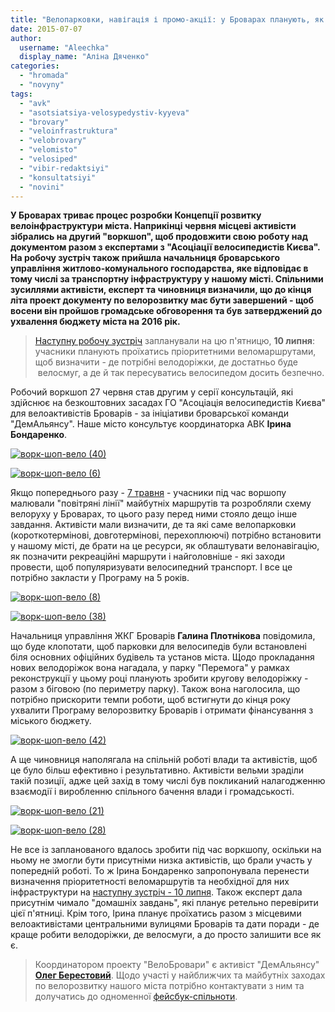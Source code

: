 ```yaml
---
title: "Велопарковки, навігація і промо-акції: у Броварах планують, як популяризувати велотранспорт"
date: 2015-07-07
author: 
  username: "Aleechka"
  display_name: "Аліна Дяченко"
categories: 
  - "hromada"
  - "novyny"
tags: 
  - "avk"
  - "asotsiatsiya-velosypedystiv-kyyeva"
  - "brovary"
  - "veloinfrastruktura"
  - "velobrovary"
  - "velomisto"
  - "velosiped"
  - "vibir-redaktsiyi"
  - "konsultatsiyi"
  - "novini"
---
```


**У Броварах триває процес розробки Концепції розвитку велоінфраструктури міста. Наприкінці червня місцеві активісти зібрались на другий "воркшоп", щоб продовжити свою роботу над документом разом з експертами з "Асоціації велосипедистів Києва". На робочу зустріч також прийшла начальниця броварського управління житлово-комунального господарства, яке відповідає в тому числі за транспортну інфраструктуру у нашому місті. Спільними зусиллями активісти, експерт та чиновниця визначили, що до кінця літа проект документу по велорозвитку має бути завершений - щоб восени він пройшов громадське обговорення та був затверджений до ухвалення бюджету міста на 2016 рік.**

> [Наступну робочу зустріч](https://www.facebook.com/events/465619723613332/) запланували на цю п'ятницю, **10 липня**: учасники планують проїхатись пріоритетними веломаршрутами, щоб визначити - де потрібні велодоріжки, де достатньо буде  велосмуг, а де й так пересуватись велосипедом досить безпечно.

Робочий воркшоп 27 червня став другим у серії консультацій, які здійснює на безкоштовних засадах ГО "Асоціація велосипедистів Києва" для велоактивістів Броварів - за ініціативи броварської команди "ДемАльянсу". Наше місто консультує координаторка АВК **Ірина Бондаренко**.

[![ворк-шоп-вело (40)](https://mpz.brovary.org/wp-content/uploads/2015/07/vork-shop-velo-40.jpg)](https://mpz.brovary.org/wp-content/uploads/2015/07/vork-shop-velo-40.jpg)

[![ворк-шоп-вело (6)](https://mpz.brovary.org/wp-content/uploads/2015/07/vork-shop-velo-6.jpg)](https://mpz.brovary.org/wp-content/uploads/2015/07/vork-shop-velo-6.jpg)

Якщо попереднього разу - [7 травня](https://mpz.brovary.org/veloinfrastrukturi-brovariv-buti-mistsevi-aktivisti-vzyalis-za-rozrobku-shemi-velomarshrutiv/) - учасники під час воршопу малювали "повітряні лінії" майбутніх маршрутів та розробляли схему велоруху у Броварах, то цього разу перед ними стояло дещо інше завдання. Активісти мали визначити, де та які саме велопарковки (короткотермінові, довготермінові, перехоплюючі) потрібно встановити у нашому місті, де брати на це ресурси, як облаштувати велонавігацію, як позначити рекреаційні маршрути і найголовніше - які заходи провести, щоб популяризувати велосипедний транспорт. І все це потрібно закласти у Програму на 5 років.

[![ворк-шоп-вело (8)](https://mpz.brovary.org/wp-content/uploads/2015/07/vork-shop-velo-8.jpg)](https://mpz.brovary.org/wp-content/uploads/2015/07/vork-shop-velo-8.jpg)

[![ворк-шоп-вело (38)](https://mpz.brovary.org/wp-content/uploads/2015/07/vork-shop-velo-38.jpg)](https://mpz.brovary.org/wp-content/uploads/2015/07/vork-shop-velo-38.jpg)

Начальниця управління ЖКГ Броварів **Галина Плотнікова** повідомила, що буде клопотати, щоб парковки для велосипедів були встановлені біля основних офіційних будівель та установ міста. Щодо прокладання нових велодоріжок вона нагадала, у парку "Перемога" у рамках реконструкції у цьому році планують зробити кругову велодоріжку - разом з біговою (по периметру парку). Також вона наголосила, що потрібно прискорити темпи роботи, щоб встигнути до кінця року ухвалити Програму велорозвитку Броварів і отримати фінансування з міського бюджету.

[![ворк-шоп-вело (42)](https://mpz.brovary.org/wp-content/uploads/2015/07/vork-shop-velo-42.jpg)](https://mpz.brovary.org/wp-content/uploads/2015/07/vork-shop-velo-42.jpg)

А ще чиновниця наполягала на спільній роботі влади та активістів, щоб це було більш ефективно і результативно. Активісти вельми зраділи такій позиції, адже цей захід в тому числі був покликаний налагодженню взаємодії і виробленню спільного бачення влади і громадськості.

[![ворк-шоп-вело (21)](https://mpz.brovary.org/wp-content/uploads/2015/07/vork-shop-velo-21.jpg)](https://mpz.brovary.org/wp-content/uploads/2015/07/vork-shop-velo-21.jpg)

[![ворк-шоп-вело (28)](https://mpz.brovary.org/wp-content/uploads/2015/07/vork-shop-velo-28.jpg)](https://mpz.brovary.org/wp-content/uploads/2015/07/vork-shop-velo-28.jpg)

Не все із запланованого вдалось зробити під час воркшопу, оскільки на ньому не змогли бути присутніми низка активістів, що брали участь у попередній роботі. То ж Ірина Бондаренко запропонувала перенести визначення пріоритетності веломаршрутів та необхідної для них інфраструктури на [наступну зустріч - 10 липня](https://www.facebook.com/events/465619723613332/). Також експерт дала присутнім чимало "домашніх завдань", які планує ретельно перевірити цієї п'ятниці. Крім того, Ірина планує проїхатись разом з місцевими велоактивістами центральними вулицями Броварів та дати поради - де краще робити велодоріжки, де велосмуги, а до просто залишити все як є.

> Координатором проекту "ВелоБровари" є активіст "ДемАльянсу" **[Олег Берестовий](https://www.facebook.com/berestovy)**. Щодо участі у найближчих та майбутніх заходах по велорозвитку нашого міста потрібно контактувати з ним та долучатись до одноменної [фейсбук-спільноти](https://www.facebook.com/groups/435367053304258/?fref=ts).
